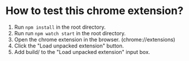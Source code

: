 # How to test this chrome extension?
1. Run `npm install` in the root directory.
2. Run run `npm watch start` in the root directory.
3. Open the chrome extension in the browser. (chrome://extensions)
4. Click the "Load unpacked extension" button.
5. Add build/ to the "Load unpacked extension" input box.